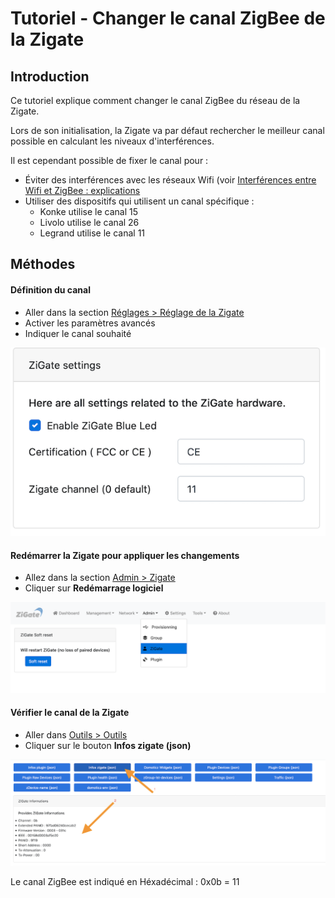 # Tutoriel - Changer le canal ZigBee de la Zigate


## Introduction

Ce tutoriel explique comment changer le canal ZigBee du réseau de la Zigate.

Lors de son initialisation, la Zigate va par défaut rechercher le meilleur canal possible en calculant les niveaux d'interférences.

Il est cependant possible de fixer le canal pour :
* Éviter des interférences avec les réseaux Wifi (voir [Interférences entre Wifi et ZigBee : explications](Info_ZigBee-et-Wifi.md)
* Utiliser des dispositifs qui utilisent un canal spécifique :
  * Konke utilise le canal 15
  * Livolo utilise le canal 26
  * Legrand utilise le canal 11

## Méthodes

#### Définition du canal

* Aller dans la section [Réglages > Réglage de la Zigate](WebUI_Reglages.md#r%C3%A9glages-de-la-zigate)
* Activer les paramètres avancés
* Indiquer le canal souhaité

![Settings channel](../Images/Channel_setting.png)

#### Redémarrer la Zigate pour appliquer les changements

* Allez dans la section [Admin > Zigate](WebUI_Admin.md#zigate)
* Cliquer sur __Redémarrage logiciel__

![Restart Zigate](../Images/Restart_Zigate.png)


#### Vérifier le canal de la Zigate

* Aller dans [Outils > Outils](WebUI_Outils.md#outils)
* Cliquer sur le bouton __Infos zigate (json)__

![Zigate Infos](../Images/Zigate_Infos.png)

Le canal ZigBee est indiqué en Héxadécimal : 0x0b = 11
